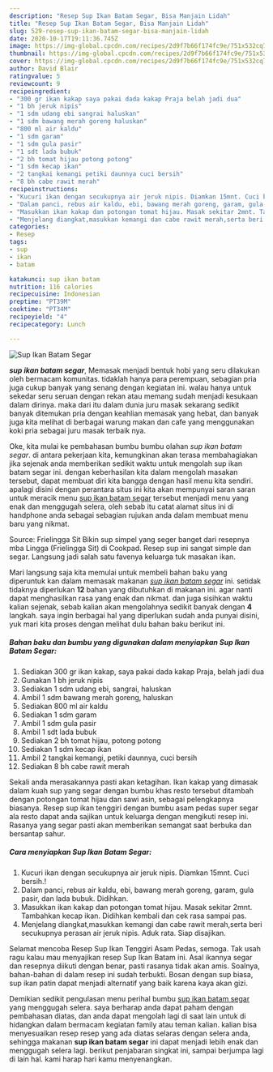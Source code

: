 ```yaml
---
description: "Resep Sup Ikan Batam Segar, Bisa Manjain Lidah"
title: "Resep Sup Ikan Batam Segar, Bisa Manjain Lidah"
slug: 529-resep-sup-ikan-batam-segar-bisa-manjain-lidah
date: 2020-10-17T19:11:36.745Z
image: https://img-global.cpcdn.com/recipes/2d9f7b66f174fc9e/751x532cq70/sup-ikan-batam-segar-foto-resep-utama.jpg
thumbnail: https://img-global.cpcdn.com/recipes/2d9f7b66f174fc9e/751x532cq70/sup-ikan-batam-segar-foto-resep-utama.jpg
cover: https://img-global.cpcdn.com/recipes/2d9f7b66f174fc9e/751x532cq70/sup-ikan-batam-segar-foto-resep-utama.jpg
author: David Blair
ratingvalue: 5
reviewcount: 9
recipeingredient:
- "300 gr ikan kakap saya pakai dada kakap Praja belah jadi dua"
- "1 bh jeruk nipis"
- "1 sdm udang ebi sangrai haluskan"
- "1 sdm bawang merah goreng haluskan"
- "800 ml air kaldu"
- "1 sdm garam"
- "1 sdm gula pasir"
- "1 sdt lada bubuk"
- "2 bh tomat hijau potong potong"
- "1 sdm kecap ikan"
- "2 tangkai kemangi petiki daunnya cuci bersih"
- "8 bh cabe rawit merah"
recipeinstructions:
- "Kucuri ikan dengan secukupnya air jeruk nipis. Diamkan 15mnt. Cuci bersih.!"
- "Dalam panci, rebus air kaldu, ebi, bawang merah goreng, garam, gula pasir, dan lada bubuk. Didihkan."
- "Masukkan ikan kakap dan potongan tomat hijau. Masak sekitar 2mnt. Tambahkan kecap ikan. Didihkan kembali dan cek rasa sampai pas."
- "Menjelang diangkat,masukkan kemangi dan cabe rawit merah,serta beri secukupnya perasan air jeruk nipis. Aduk rata. Siap disajikan."
categories:
- Resep
tags:
- sup
- ikan
- batam

katakunci: sup ikan batam 
nutrition: 116 calories
recipecuisine: Indonesian
preptime: "PT39M"
cooktime: "PT34M"
recipeyield: "4"
recipecategory: Lunch

---
```



![Sup Ikan Batam Segar](https://img-global.cpcdn.com/recipes/2d9f7b66f174fc9e/751x532cq70/sup-ikan-batam-segar-foto-resep-utama.jpg)

<b><i>sup ikan batam segar</i></b>, Memasak menjadi bentuk hobi yang seru dilakukan oleh bermacam komunitas. tidaklah hanya para perempuan, sebagian pria juga cukup banyak yang senang dengan kegiatan ini. walau hanya untuk sekedar seru seruan dengan rekan atau memang sudah menjadi kesukaan dalam dirinya. maka dari itu dalam dunia juru masak sekarang sedikit banyak ditemukan pria dengan keahlian memasak yang hebat, dan banyak juga kita melihat di berbagai warung makan dan cafe yang menggunakan koki pria sebagai juru masak terbaik nya.

Oke, kita mulai ke pembahasan bumbu bumbu olahan <i>sup ikan batam segar</i>. di antara pekerjaan kita, kemungkinan akan terasa membahagiakan jika sejenak anda memberikan sedikit waktu untuk mengolah sup ikan batam segar ini. dengan keberhasilan kita dalam mengolah masakan tersebut, dapat membuat diri kita bangga dengan hasil menu kita sendiri. apalagi disini dengan perantara situs ini kita akan mempunyai saran saran untuk meracik menu <u>sup ikan batam segar</u> tersebut menjadi menu yang enak dan menggugah selera, oleh sebab itu catat alamat situs ini di handphone anda sebagai sebagian rujukan anda dalam membuat menu baru yang nikmat.

Source: Frielingga Sit Bikin sup simpel yang seger banget dari resepnya mba Lingga (Frielingga Sit) di Cookpad. Resep sup ini sangat simple dan segar. Langsung jadi salah satu favenya keluarga tuk masakan ikan.


Mari langsung saja kita memulai untuk membeli bahan baku yang diperuntuk kan dalam memasak makanan <u><i>sup ikan batam segar</i></u> ini. setidak tidaknya diperlukan <b>12</b> bahan yang dibutuhkan di makanan ini. agar nanti dapat menghasilkan rasa yang enak dan nikmat. dan juga sisihkan waktu kalian sejenak, sebab kalian akan mengolahnya sedikit banyak dengan <b>4</b> langkah. saya ingin berbagai hal yang diperlukan sudah anda punyai disini, yuk mari kita proses dengan melihat dulu bahan baku berikut ini.

<!--inarticleads1-->

##### Bahan baku dan bumbu yang digunakan dalam menyiapkan Sup Ikan Batam Segar:

1. Sediakan 300 gr ikan kakap, saya pakai dada kakap Praja, belah jadi dua
1. Gunakan 1 bh jeruk nipis
1. Sediakan 1 sdm udang ebi, sangrai, haluskan
1. Ambil 1 sdm bawang merah goreng, haluskan
1. Sediakan 800 ml air kaldu
1. Sediakan 1 sdm garam
1. Ambil 1 sdm gula pasir
1. Ambil 1 sdt lada bubuk
1. Sediakan 2 bh tomat hijau, potong potong
1. Sediakan 1 sdm kecap ikan
1. Ambil 2 tangkai kemangi, petiki daunnya, cuci bersih
1. Sediakan 8 bh cabe rawit merah


Sekali anda merasakannya pasti akan ketagihan. Ikan kakap yang dimasak dalam kuah sup yang segar dengan bumbu khas resto tersebut ditambah dengan potongan tomat hijau dan sawi asin, sebagai pelengkapnya biasanya. Resep sup ikan tenggiri dengan bumbu asam pedas super segar ala resto dapat anda sajikan untuk keluarga dengan mengikuti resep ini. Rasanya yang segar pasti akan memberikan semangat saat berbuka dan bersantap sahur. 

<!--inarticleads2-->

##### Cara menyiapkan Sup Ikan Batam Segar:

1. Kucuri ikan dengan secukupnya air jeruk nipis. Diamkan 15mnt. Cuci bersih.!
1. Dalam panci, rebus air kaldu, ebi, bawang merah goreng, garam, gula pasir, dan lada bubuk. Didihkan.
1. Masukkan ikan kakap dan potongan tomat hijau. Masak sekitar 2mnt. Tambahkan kecap ikan. Didihkan kembali dan cek rasa sampai pas.
1. Menjelang diangkat,masukkan kemangi dan cabe rawit merah,serta beri secukupnya perasan air jeruk nipis. Aduk rata. Siap disajikan.


Selamat mencoba Resep Sup Ikan Tenggiri Asam Pedas, semoga. Tak usah ragu kalau mau menyajikan resep Sup Ikan Batam ini. Asal ikannya segar dan resepnya diikuti dengan benar, pasti rasanya tidak akan amis. Soalnya, bahan-bahan di dalam resep ini sudah terbukti. Bosan dengan sup biasa, sup ikan patin dapat menjadi alternatif yang baik karena kaya akan gizi. 

Demikian sedikit pengulasan menu perihal bumbu <u>sup ikan batam segar</u> yang menggugah selera. saya berharap anda dapat paham dengan pembahasan diatas, dan anda dapat mengolah lagi di saat lain untuk di hidangkan dalam bermacam kegiatan family atau teman kalian. kalian bisa menyesuaikan resep resep yang ada diatas selaras dengan selera anda, sehingga makanan <b>sup ikan batam segar</b> ini dapat menjadi lebih enak dan menggugah selera lagi. berikut penjabaran singkat ini, sampai berjumpa lagi di lain hal. kami harap hari kamu menyenangkan.
